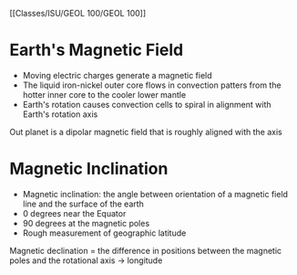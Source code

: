 [[Classes/ISU/GEOL 100/GEOL 100]]

# Earth's Magnetic Field 

- Moving electric charges generate a magnetic field
- The liquid iron-nickel outer core flows in convection patters from the hotter inner core to the cooler lower mantle 
- Earth's rotation causes convection cells to spiral in alignment with Earth's rotation axis

Out planet is a dipolar magnetic field that is roughly aligned with the axis

# Magnetic Inclination

- Magnetic inclination: the angle between orientation of a magnetic field line and the surface of the earth
- 0 degrees near the Equator 
- 90 degrees at the magnetic poles
- Rough measurement of geographic latitude

Magnetic declination = the difference in positions between the magnetic poles and the rotational axis -> longitude

